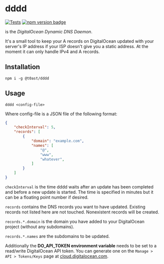 # dddd
[![Tests](https://github.com/T0astBread/dddd/workflows/Tests/badge.svg)](https://github.com/T0astBread/dddd/actions)
[![npm version badge](https://img.shields.io/npm/v/@t0ast/dddd.svg)](https://www.npmjs.org/package/@t0ast/dddd)

is the _DigitalOcean Dynamic DNS Daemon_.

It's a small tool to keep your A records on DigitalOcean updated with
your server's IP address if your ISP doesn't give you a static
address. At the moment it can only handle IPv4 and A records.

## Installation

`npm i -g @t0ast/dddd`

## Usage

`dddd <config-file>`

Where config-file is a JSON file of the following format:

```json
{
	"checkInterval": 5,
	"records": [
		{
			"domain": "example.com",
			"names": [
				"@",
				"www",
				"whatever",
			]
		}
	]
}
```

`checkInterval` is the time dddd waits after an update has been
completed and before a new update is started. The time is specified
in minutes but it can be a floating point number if desired.

`records` contains the DNS records you want to have updated. Existing
records not listed here are not touched. Nonexistent records will be
created.

`records.*.domain` is the domain you have added to your DigitalOcean
project (without any subdomains).

`records.*.names` are the subdomains to be updated.

Additionally the __DO_API_TOKEN environment variable__ needs to be
set to a read/write DigitalOcean API token. You can generate one on
the `Manage > API > Tokens/Keys` page at
[cloud.digitalocean.com](https://cloud.digitalocean.com).
